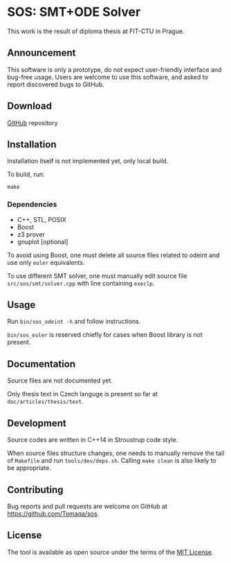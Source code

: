 # SOS: SMT+ODE Solver

This work is the result of diploma thesis at FIT-CTU in Prague.

## Announcement

This software is only a prototype,
do not expect user-friendly interface and bug-free usage.
Users are welcome to use this software, and asked to report discovered bugs to GitHub.

## Download

[GitHub](https://github.com/Tomaqa/sos) repository

## Installation

Installation itself is not implemented yet, only local build.

To build, run:
```
make
```

### Dependencies
* C++, STL, POSIX
* Boost
* z3 prover
* gnuplot [optional]

To avoid using Boost, one must delete all source files related to odeint
and use only `euler` equivalents.

To use different SMT solver, one must manually edit source file
`src/sos/smt/solver.cpp` with line containing `execlp`.

## Usage

Run `bin/sos_odeint -h` and follow instructions.

`bin/sos_euler` is reserved chiefly
for cases when Boost library is not present.

## Documentation

Source files are not documented yet.

Only thesis text in Czech languge is present so far
at `doc/articles/thesis/text`.

## Development

Source codes are written in C++14 in Stroustrup code style.

When source files structure changes,
one needs to manually remove the tail of `Makefile`
and run `tools/dev/deps.sh`.
Calling `make clean` is also likely to be appropriate.

## Contributing

Bug reports and pull requests are welcome on GitHub at
https://github.com/Tomaqa/sos.

## License

The tool is available as open source under the terms of the [MIT License](https://opensource.org/licenses/MIT).
